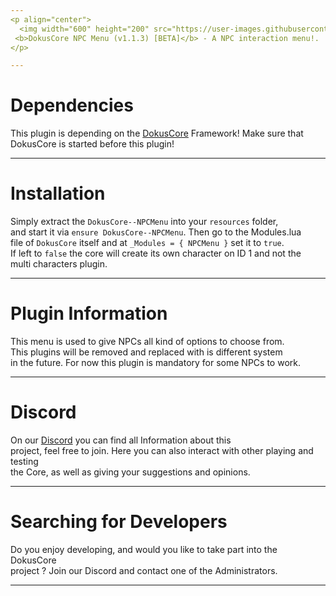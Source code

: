 ```yaml
---
<p align="center">
  <img width="600" height="200" src="https://user-images.githubusercontent.com/49053928/111937011-2e9b8080-8ac7-11eb-914a-a0d94380d611.gif"><br>
 <b>DokusCore NPC Menu (v1.1.3) [BETA]</b> - A NPC interaction menu!.
</p>

---
```

# Dependencies
This plugin is depending on the [DokusCore](https://github.com/dokucore) Framework!
Make sure that DokusCore is started before this plugin!

---
# Installation
Simply extract the `DokusCore--NPCMenu` into your `resources` folder, <br>
and start it via `ensure DokusCore--NPCMenu`. Then go to the Modules.lua <br>
file of `DokusCore` itself and at `_Modules = { NPCMenu }` set it to `true`. <br>
If left to `false` the core will create its own character on ID 1 and not the <br>
multi characters plugin.

---
# Plugin Information
This menu is used to give NPCs all kind of options to choose from. <br>
This plugins will be removed and replaced with is different system <br>
in the future. For now this plugin is mandatory for some NPCs to work.<br>

---
# Discord
On our [Discord](https://discord.io/dokuscore) you can find all Information about this<br>
project, feel free to join. Here you can also interact with other playing and testing<br>
the Core, as well as giving your suggestions and opinions.

---
# Searching for Developers
Do you enjoy developing, and would you like to take part into the DokusCore<br>
project ? Join our Discord and contact one of the Administrators.

---
